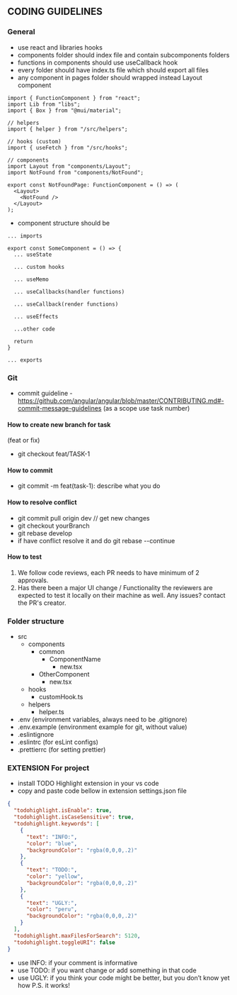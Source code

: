 ## CODING GUIDELINES

### General

- use react and libraries hooks
- components folder should index file and contain subcomponents folders
- functions in components should use useCallback hook
- every folder should have index.ts file which should export all files
- any component in pages folder should wrapped instead Layout component

```tsx
import { FunctionComponent } from "react";
import Lib from "libs";
import { Box } from "@mui/material";

// helpers
import { helper } from "/src/helpers";

// hooks (custom)
import { useFetch } from "/src/hooks";

// components
import Layout from "components/Layout";
import NotFound from "components/NotFound";

export const NotFoundPage: FunctionComponent = () => (
  <Layout>
    <NotFound />
  </Layout>
);
```

- component structure should be

```tsx
... imports

export const SomeComponent = () => {
  ... useState

  ... custom hooks

  ... useMemo

  ... useCallbacks(handler functions)

  ... useCallback(render functions)

  ... useEffects

  ...other code

  return
}

... exports
```

### Git

- commit guideline - https://github.com/angular/angular/blob/master/CONTRIBUTING.md#-commit-message-guidelines (as a scope use task number)

#### How to create new branch for task

(feat or fix)

- git checkout feat/TASK-1

#### How to commit

- git commit -m feat(task-1): describe what you do

#### How to resolve conflict

- git commit pull origin dev // get new changes
- git checkout yourBranch
- git rebase develop
- if have conflict resolve it and do git rebase --continue

#### How to test
1. We follow code reviews, each PR needs to have minimum of 2 approvals.
2. Has there been a major UI change / Functionality the reviewers are expected to test it locally on their machine as well. Any issues? contact the PR's creator.

### Folder structure

- src
  - components
    - common
      - ComponentName
        - new.tsx
    - OtherComponent
      - new.tsx
  - hooks
    - customHook.ts
  - helpers
    - helper.ts
- .env (environment variables, always need to be .gitignore)
- .env.example (environment example for git, without value)
- .eslintignore
- .eslintrc (for esLint configs)
- .prettierrc (for setting prettier)

### EXTENSION For project

- install TODO Highlight extension in your vs code
- copy and paste code bellow in extension settings.json file

```json
{
  "todohighlight.isEnable": true,
  "todohighlight.isCaseSensitive": true,
  "todohighlight.keywords": [
    {
      "text": "INFO:",
      "color": "blue",
      "backgroundColor": "rgba(0,0,0,.2)"
    },
    {
      "text": "TODO:",
      "color": "yellow",
      "backgroundColor": "rgba(0,0,0,.2)"
    },
    {
      "text": "UGLY:",
      "color": "peru",
      "backgroundColor": "rgba(0,0,0,.2)"
    }
  ],
  "todohighlight.maxFilesForSearch": 5120,
  "todohighlight.toggleURI": false
}
```

- use INFO: if your comment is informative
- use TODO: if you want change or add something in that code
- use UGLY: if you think your code might be better, but you don’t know yet how P.S. it works!

